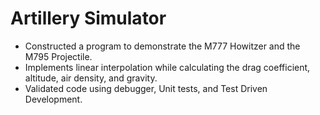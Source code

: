 # Artillery Simulator

- Constructed a program to demonstrate the M777 Howitzer and the M795 Projectile.
- Implements linear interpolation while calculating the drag coefficient, altitude, air density, and gravity.
- Validated code using debugger, Unit tests, and Test Driven Development.
